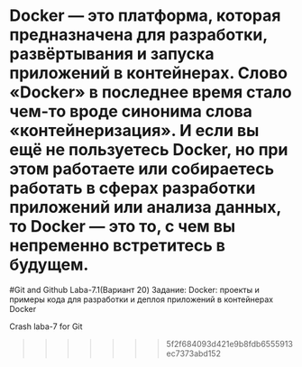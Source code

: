 
Docker — это платформа, которая предназначена для разработки, развёртывания и запуска приложений в контейнерах. Слово «Docker» в последнее время стало чем-то вроде синонима слова «контейнеризация». И если вы ещё не пользуетесь Docker, но при этом работаете или собираетесь работать в сферах разработки приложений или анализа данных, то Docker — это то, с чем вы непременно встретитесь в будущем.
=======
#Git and Github Laba-7.1(Вариант 20)
Задание:
Docker: проекты и примеры кода для разработки и деплоя
приложений в контейнерах Docker

Crash laba-7 for Git
>>>>>>> 5f2f684093d421e9b8fdb6555913ec7373abd152
